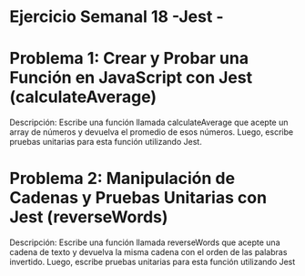 # Ejercicio Semanal 18 -Jest -
# Problema 1: Crear y Probar una Función en JavaScript con Jest (calculateAverage)
Descripción:
Escribe una función llamada calculateAverage que acepte un array de números y devuelva el promedio de esos números. 
Luego, escribe pruebas unitarias para esta función utilizando Jest.

# Problema 2: Manipulación de Cadenas y Pruebas Unitarias con Jest (reverseWords)
Descripción:
Escribe una función llamada reverseWords que acepte una cadena de texto y devuelva la misma cadena con el orden de las 
palabras invertido.
Luego, escribe pruebas unitarias para esta función utilizando Jest
